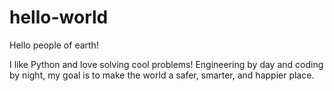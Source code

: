 # hello-world

Hello people of earth!

I like Python and love solving cool problems!  Engineering by day and coding by night, my goal is to make the world a safer, smarter, and happier place.  

